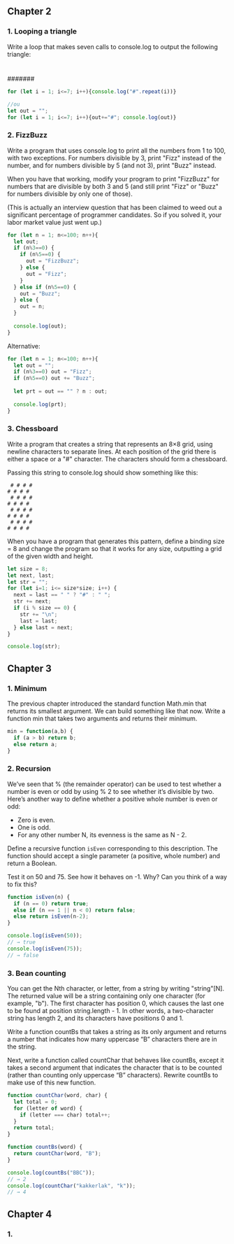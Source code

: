 ## Chapter 2

### 1. Looping a triangle

Write a loop that makes seven calls to console.log to output the following triangle:

#
##
###
####
#####
######
#######

```js
for (let i = 1; i<=7; i++){console.log("#".repeat(i))}

//ou
let out = "";
for (let i = 1; i<=7; i++){out+="#"; console.log(out)}
```

### 2. FizzBuzz

Write a program that uses console.log to print all the numbers from 1 to 100, with two exceptions. For numbers divisible by 3, print "Fizz" instead of the number, and for numbers divisible by 5 (and not 3), print "Buzz" instead.

When you have that working, modify your program to print "FizzBuzz" for numbers that are divisible by both 3 and 5 (and still print "Fizz" or "Buzz" for numbers divisible by only one of those).

(This is actually an interview question that has been claimed to weed out a significant percentage of programmer candidates. So if you solved it, your labor market value just went up.)

```js
for (let n = 1; n<=100; n++){
  let out;
  if (n%3==0) {
    if (n%5==0) {
      out = "FizzBuzz";
    } else {
      out = "Fizz";
    }
  } else if (n%5==0) {
    out = "Buzz";
  } else {
    out = n;
  }
  
  console.log(out);
}
```

Alternative:

```js
for (let n = 1; n<=100; n++){
  let out = "";
  if (n%3==0) out = "Fizz";
  if (n%5==0) out += "Buzz";
  
  let prt = out == "" ? n : out;
  
  console.log(prt);
}
```

### 3. Chessboard

Write a program that creates a string that represents an 8×8 grid, using newline characters to separate lines. At each position of the grid there is either a space or a "#" character. The characters should form a chessboard.

Passing this string to console.log should show something like this:

```
 # # # #
# # # # 
 # # # #
# # # # 
 # # # #
# # # # 
 # # # #
# # # #
```

When you have a program that generates this pattern, define a binding size = 8 and change the program so that it works for any size, outputting a grid of the given width and height.

```js
let size = 8;
let next, last;
let str = "";
for (let i=1; i<= size*size; i++) {
  next = last == " " ? "#" : " ";
  str += next;
  if (i % size == 0) { 
    str += "\n";
    last = last;
  } else last = next;
}

console.log(str);
```


## Chapter 3

### 1. Minimum

The previous chapter introduced the standard function Math.min that returns its smallest argument. We can build something like that now. Write a function min that takes two arguments and returns their minimum.

```js
min = function(a,b) {
  if (a > b) return b;
  else return a;
}
```

### 2. Recursion

We’ve seen that % (the remainder operator) can be used to test whether a number is even or odd by using % 2 to see whether it’s divisible by two. Here’s another way to define whether a positive whole number is even or odd:

* Zero is even.
* One is odd.
* For any other number N, its evenness is the same as N - 2.

Define a recursive function `isEven` corresponding to this description. The function should accept a single parameter (a positive, whole number) and return a Boolean.

Test it on 50 and 75. See how it behaves on -1. Why? Can you think of a way to fix this?

```js
function isEven(n) {
  if (n == 0) return true;
  else if (n == 1 || n < 0) return false;
  else return isEven(n-2);
}

console.log(isEven(50));
// → true
console.log(isEven(75));
// → false
```

### 3. Bean counting

You can get the Nth character, or letter, from a string by writing "string"[N]. The returned value will be a string containing only one character (for example, "b"). The first character has position 0, which causes the last one to be found at position string.length - 1. In other words, a two-character string has length 2, and its characters have positions 0 and 1.

Write a function countBs that takes a string as its only argument and returns a number that indicates how many uppercase “B” characters there are in the string.

Next, write a function called countChar that behaves like countBs, except it takes a second argument that indicates the character that is to be counted (rather than counting only uppercase “B” characters). Rewrite countBs to make use of this new function.

```js
function countChar(word, char) {
  let total = 0;
  for (letter of word) {
    if (letter === char) total++;
  }
  return total;
}

function countBs(word) {
  return countChar(word, "B");
}

console.log(countBs("BBC"));
// → 2
console.log(countChar("kakkerlak", "k"));
// → 4
```


## Chapter 4

### 1. 
